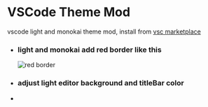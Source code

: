 # VSCode Theme Mod
vscode light and monokai theme mod, install from [vsc marketplace](https://marketplace.visualstudio.com/items?itemName=rocex.theme-mod)

*  ### light and monokai add red border like this
	![red border](https://raw.githubusercontent.com/rocex/vscode-theme/main/images/view01.png)

*  ### adjust light editor background and titleBar color
* 
